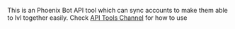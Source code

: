 This is an Phoenix Bot API tool which can sync accounts to make them able to lvl together easily.
Check [API Tools Channel](https://discord.com/channels/907672252416401470/1067784975086276689) for how to use
